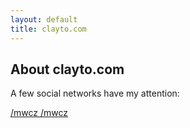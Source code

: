 ```yaml
---
layout: default
title: clayto.com
---
```


About clayto.com
----------------

A few social networks have my attention:

<div class="btn-toolbar text-lg">
    <div class="btn-group">
        <a class="btn btn-default btn-lg" href="https://github.com/mwcz" title="My github account">
            <i class="icon-github-alt icon-large"></i>
            /mwcz
        </a>
        <a class="btn btn-default btn-lg" href="https://twitter.com/mwcz" title="My twitter account">
            <i class="icon-twitter icon-large text-info"></i>
            /mwcz
        </a>
    </div>
</div>

